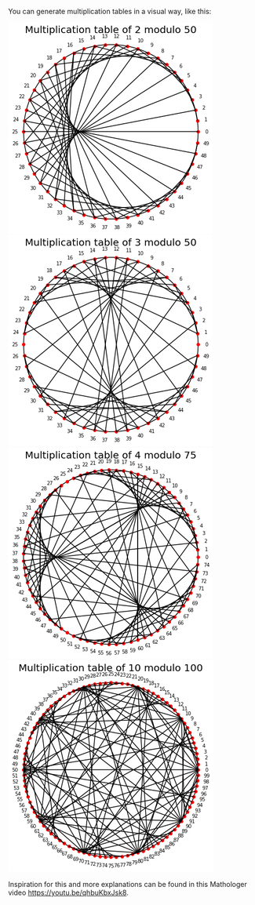 You can generate multiplication tables in a visual way, like this:

![alt text](https://github.com/Beca-Filip/modulo_multiplication/blob/main/images/2modulo50.png?raw=true)
![alt text](https://github.com/Beca-Filip/modulo_multiplication/blob/main/images/3modulo50.png?raw=true)
![alt text](https://github.com/Beca-Filip/modulo_multiplication/blob/main/images/4modulo75.png?raw=true)
![alt text](https://github.com/Beca-Filip/modulo_multiplication/blob/main/images/10modulo100.png?raw=true)


Inspiration for this and more explanations can be found in this Mathologer video https://youtu.be/qhbuKbxJsk8.